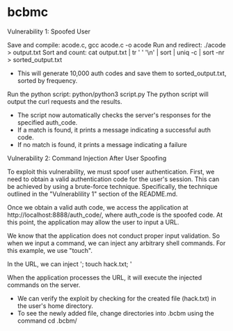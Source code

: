 # bcbmc

Vulnerability 1: Spoofed User

Save and compile: acode.c, gcc acode.c -o acode
Run and redirect: ./acode > output.txt
Sort and count: cat output.txt | tr ' ' '\n' | sort | uniq -c | sort -nr > sorted_output.txt
- This will generate 10,000 auth codes and save them to sorted_output.txt, sorted by frequency.

Run the python script: python/python3 script.py
The python script will output the curl requests and the results.
- The script now automatically checks the server's responses for the specified auth_code.
- If a match is found, it prints a message indicating a successful auth code.
- If no match is found, it prints a message indicating a failure



Vulnerability 2: Command Injection After User Spoofing

To exploit this vulnerability, we must spoof user authentication. First, we need to obtain a valid authentication code for the user's session. This can be achieved by using a brute-force technique. Specifically, the technique outlined in the "Vulnerablility 1" section of the README.md. 

Once we obtain a valid auth code, we access the application at http://localhost:8888/auth_code/, where auth_code is the spoofed code. At this point, the application may allow the user to input a URL. 

We know that the application does not conduct proper input validation. So when we input a command, we can inject any arbitrary shell commands. For this example, we use "touch". 

In the URL, we can inject '; touch hack.txt; ' 

When the application processes the URL, it will execute the injected commands on the server. 
- We can verify the exploit by checking for the created file (hack.txt) in the user's home directory. 
- To see the newly added file, change directories into .bcbm using the command cd .bcbm/  
